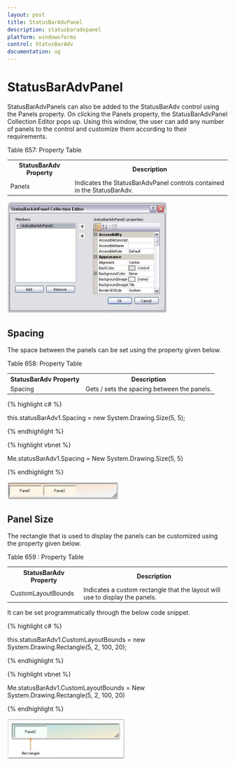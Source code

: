```yaml
---
layout: post
title: StatusBarAdvPanel
description: statusbaradvpanel
platform: windowsforms
control: StatusBarAdv
documentation: ug
---
```


# StatusBarAdvPanel

StatusBarAdvPanels can also be added to the StatusBarAdv control using the Panels property. On clicking the Panels property, the StatusBarAdvPanel Collection Editor pops up. Using this window, the user can add any number of panels to the control and customize them according to their requirements.

Table 657: Property Table

<table>
<tr>
<th>
StatusBarAdv Property</th><th>
Description</th></tr>
<tr>
<td>
Panels</td><td>
Indicates the StatusBarAdvPanel controls contained in the StatusBarAdv.</td></tr>
</table>


![](Overview_images/Overview_img70.jpeg) 



## Spacing

The space between the panels can be set using the property given below.

Table 658: Property Table

<table>
<tr>
<th>
StatusBarAdv Property</th><th>
Description</th></tr>
<tr>
<td>
Spacing</td><td>
Gets / sets the spacing between the panels.</td></tr>
</table>


{% highlight c# %}



this.statusBarAdv1.Spacing = new System.Drawing.Size(5, 5);

{% endhighlight %}

{% highlight vbnet %}



Me.statusBarAdv1.Spacing = New System.Drawing.Size(5, 5)

{% endhighlight %}

![](Overview_images/Overview_img71.jpeg) 


## Panel Size

The rectangle that is used to display the panels can be customized using the property given below.

Table 659 : Property Table

<table>
<tr>
<th>
StatusBarAdv Property</th><th>
Description</th></tr>
<tr>
<td>
CustomLayoutBounds</td><td>
Indicates a custom rectangle that the layout will use to display the panels.</td></tr>
</table>


It can be set programmatically through the below code snippet.

{% highlight c# %}



this.statusBarAdv1.CustomLayoutBounds = new System.Drawing.Rectangle(5, 2, 100, 20);

{% endhighlight %}

{% highlight vbnet %}



Me.statusBarAdv1.CustomLayoutBounds = New System.Drawing.Rectangle(5, 2, 100, 20)

{% endhighlight %}

![](Overview_images/Overview_img72.jpeg) 




